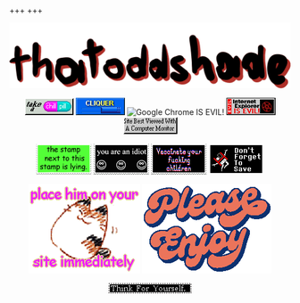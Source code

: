 +++
+++

<center>

<img src="/images/logo.gif" alt="„thatoddshade“ uglily written by me" class="invert">

![take a chill pill](/images/buttons/chill_pill.gif)
![CLIQUER ICI](/images/buttons/cliquer_ici.gif)
![Google Chrome IS EVIL!](/images/buttons/google_chrome_is_evil.gif)
![Internet Explorer IS EVIL!](/images/buttons/internet_explorer/is_evil.gif)
![Site Best Viewed With A Computer Monitor](/images/buttons/best_viewed_with_a_computer_monitor.gif)

![the stamp next to this stamp is lying.](/images/stamps/next_stamp_lie.png)
![you are an idiot ☺☺☺](/images/stamps/you_are_an_idiot.gif)
![Vaccǐnate y♡ur fuckǐng chǐldren](/images/stamps/vaccinate_your_fucking_children.png)
![Don't Forget To Save](/images/stamps/dont_forget_to_save.gif)

![place him on your site immediately](/images/place_him_on_your_site_immediately.png)
![Please Enjoy](/images/please_enjoy.png)

![Think For Yourself.](/images/blinkies/think_for_yourself.gif)

</center>
